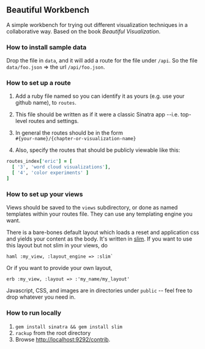 ## Beautiful Workbench

A simple workbench for trying out different visualization techniques in a
collaborative way. Based on the book _Beautiful Visualization_.

### How to install sample data

Drop the file in `data`, and it will add a route for the file under `/api`.
So the file `data/foo.json`  =>  the url `/api/foo.json`.

### How to set up a route

1. Add a ruby file named so you can identify it as yours (e.g. use your github 
name), to `routes`.

2. This file should be written as if it were a classic Sinatra app --i.e. top-
level routes and settings.

3. In general the routes should be in the form <br>
`#{your-name}/{chapter-or-visualization-name}`

4. Also, specify the routes that should be publicly viewable like this:

```ruby
routes_index['eric'] = [
  [ '3', 'word cloud visualizations'],
  [ '4', 'color experiments' ]      
]
```

### How to set up your views

Views should be saved to the `views` subdirectory, or done as named templates
 within your routes file. They can use any templating engine you want. 

There is a bare-bones default layout which loads a reset and application css and 
yields your content as the body. It's written in [slim](http://slim-lang.com).
If you want to use this layout but not slim in your views, do

    haml :my_view, :layout_engine => :slim`

Or if you want to provide your own layout, 

    erb :my_view, :layout => :'my_name/my_layout'

Javascript, CSS, and images are in directories under `public` -- feel free to 
drop whatever you need in.


### How to run locally

1. `gem install sinatra && gem install slim`
2. `rackup` from the root directory
3. Browse [http://localhost:9292/contrib](http://localhost:9292/contrib).


